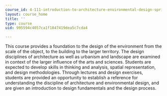 ```yaml
---
course_id: 4-111-introduction-to-architecture-environmental-design-spring-2014
layout: course_home
title: ''
type: course
uid: 995594c4057ca1f1847419dea5c7cda4

---
```

This course provides a foundation to the design of the environment from the scale of the object, to the building to the larger territory. The design disciplines of architecture as well as urbanism and landscape are examined in context of the larger influence of the arts and sciences. Students are expected to develop skills in thinking and analysis, spatial representation, and design methodologies. Through lectures and design exercises, students are provided an opportunity to establish a reference for understanding the discipline of architecture and environmental design, and are given an introduction to design fundamentals and the design process.
